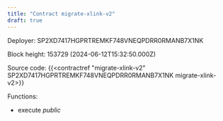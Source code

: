 ```yaml
---
title: "Contract migrate-xlink-v2"
draft: true
---
```

Deployer: SP2XD7417HGPRTREMKF748VNEQPDRR0RMANB7X1NK


 



Block height: 153729 (2024-06-12T15:32:50.000Z)

Source code: {{<contractref "migrate-xlink-v2" SP2XD7417HGPRTREMKF748VNEQPDRR0RMANB7X1NK migrate-xlink-v2>}}

Functions:

* execute _public_
